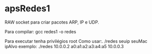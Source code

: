 # apsRedes1
RAW socket para criar pacotes ARP, IP e UDP.


Para compilar: gcc redes1 -o redes

Para executar tenha privilégios root
Como usar:. /redes seuip seuMac ipAlvo
exemplo: ./redes 10.0.0.2 a0:a1:a2:a3:a4:a5 10.0.0.3
